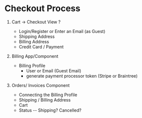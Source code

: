 # Checkout Process

1. Cart -> Checkout View
   ?
   - Login/Register or Enter an Email (as Guest)
   - Shipping Address
   - Billing Address
   - Credit Card / Payment

2. Billing App/Component
	- Billing Profile
		- User or Email (Guest Email)
		- generate payment processor token (Stripe or Braintree)

3. Orders/ Invoices Component
	- Connecting the Billing Profile
	- Shipping / Billing Address
	- Cart
	- Status -- Shipping? Cancelled?